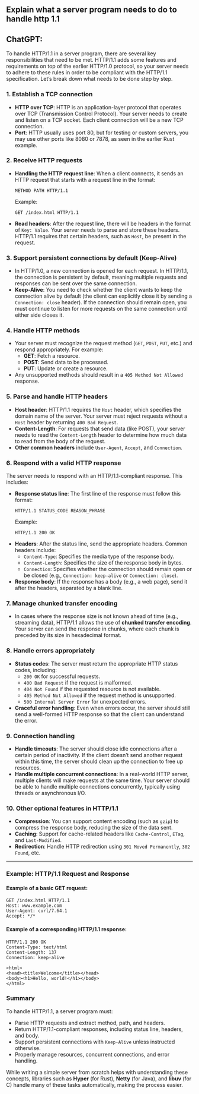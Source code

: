 ## Explain what a server program needs to do to handle http 1.1

## ChatGPT:

To handle HTTP/1.1 in a server program, there are several key responsibilities that need to be met. HTTP/1.1 adds some features and requirements on top of the earlier HTTP/1.0 protocol, so your server needs to adhere to these rules in order to be compliant with the HTTP/1.1 specification. Let’s break down what needs to be done step by step.

### 1. **Establish a TCP connection**
   - **HTTP over TCP**: HTTP is an application-layer protocol that operates over TCP (Transmission Control Protocol). Your server needs to create and listen on a TCP socket. Each client connection will be a new TCP connection.
   - **Port**: HTTP usually uses port 80, but for testing or custom servers, you may use other ports like 8080 or 7878, as seen in the earlier Rust example.

### 2. **Receive HTTP requests**
   - **Handling the HTTP request line**: When a client connects, it sends an HTTP request that starts with a request line in the format:
     ```
     METHOD PATH HTTP/1.1
     ```
     Example:
     ```
     GET /index.html HTTP/1.1
     ```
   - **Read headers**: After the request line, there will be headers in the format of `Key: Value`. Your server needs to parse and store these headers. HTTP/1.1 requires that certain headers, such as `Host`, be present in the request.

### 3. **Support persistent connections by default (Keep-Alive)**
   - In HTTP/1.0, a new connection is opened for each request. In HTTP/1.1, the connection is persistent by default, meaning multiple requests and responses can be sent over the same connection.
   - **Keep-Alive**: You need to check whether the client wants to keep the connection alive by default (the client can explicitly close it by sending a `Connection: close` header). If the connection should remain open, you must continue to listen for more requests on the same connection until either side closes it.

### 4. **Handle HTTP methods**
   - Your server must recognize the request method (`GET`, `POST`, `PUT`, etc.) and respond appropriately. For example:
     - **GET**: Fetch a resource.
     - **POST**: Send data to be processed.
     - **PUT**: Update or create a resource.
   - Any unsupported methods should result in a `405 Method Not Allowed` response.

### 5. **Parse and handle HTTP headers**
   - **Host header**: HTTP/1.1 requires the `Host` header, which specifies the domain name of the server. Your server must reject requests without a `Host` header by returning `400 Bad Request`.
   - **Content-Length**: For requests that send data (like POST), your server needs to read the `Content-Length` header to determine how much data to read from the body of the request.
   - **Other common headers** include `User-Agent`, `Accept`, and `Connection`.

### 6. **Respond with a valid HTTP response**
   The server needs to respond with an HTTP/1.1-compliant response. This includes:
   - **Response status line**: The first line of the response must follow this format:
     ```
     HTTP/1.1 STATUS_CODE REASON_PHRASE
     ```
     Example:
     ```
     HTTP/1.1 200 OK
     ```
   - **Headers**: After the status line, send the appropriate headers. Common headers include:
     - `Content-Type`: Specifies the media type of the response body.
     - `Content-Length`: Specifies the size of the response body in bytes.
     - `Connection`: Specifies whether the connection should remain open or be closed (e.g., `Connection: keep-alive` or `Connection: close`).
   - **Response body**: If the response has a body (e.g., a web page), send it after the headers, separated by a blank line.

### 7. **Manage chunked transfer encoding**
   - In cases where the response size is not known ahead of time (e.g., streaming data), HTTP/1.1 allows the use of **chunked transfer encoding**. Your server can send the response in chunks, where each chunk is preceded by its size in hexadecimal format.

### 8. **Handle errors appropriately**
   - **Status codes**: The server must return the appropriate HTTP status codes, including:
     - `200 OK` for successful requests.
     - `400 Bad Request` if the request is malformed.
     - `404 Not Found` if the requested resource is not available.
     - `405 Method Not Allowed` if the request method is unsupported.
     - `500 Internal Server Error` for unexpected errors.
   - **Graceful error handling**: Even when errors occur, the server should still send a well-formed HTTP response so that the client can understand the error.

### 9. **Connection handling**
   - **Handle timeouts**: The server should close idle connections after a certain period of inactivity. If the client doesn’t send another request within this time, the server should clean up the connection to free up resources.
   - **Handle multiple concurrent connections**: In a real-world HTTP server, multiple clients will make requests at the same time. Your server should be able to handle multiple connections concurrently, typically using threads or asynchronous I/O.

### 10. **Other optional features in HTTP/1.1**
   - **Compression**: You can support content encoding (such as `gzip`) to compress the response body, reducing the size of the data sent.
   - **Caching**: Support for cache-related headers like `Cache-Control`, `ETag`, and `Last-Modified`.
   - **Redirection**: Handle HTTP redirection using `301 Moved Permanently`, `302 Found`, etc.

---

### Example: HTTP/1.1 Request and Response

#### Example of a basic GET request:
```
GET /index.html HTTP/1.1
Host: www.example.com
User-Agent: curl/7.64.1
Accept: */*
```

#### Example of a corresponding HTTP/1.1 response:
```
HTTP/1.1 200 OK
Content-Type: text/html
Content-Length: 137
Connection: keep-alive

<html>
<head><title>Welcome</title></head>
<body><h1>Hello, world!</h1></body>
</html>
```

### Summary

To handle HTTP/1.1, a server program must:
- Parse HTTP requests and extract method, path, and headers.
- Return HTTP/1.1-compliant responses, including status line, headers, and body.
- Support persistent connections with `Keep-Alive` unless instructed otherwise.
- Properly manage resources, concurrent connections, and error handling.

While writing a simple server from scratch helps with understanding these concepts, libraries such as **Hyper** (for Rust), **Netty** (for Java), and **libuv** (for C) handle many of these tasks automatically, making the process easier.